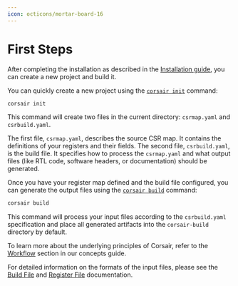```yaml
---
icon: octicons/mortar-board-16
---
```


# First Steps

After completing the installation as described in the [Installation guide](./installation.md), you can create a new project and build it.

You can quickly create a new project using the [`corsair init`](./cli.md#corsair-init) command:

```bash
corsair init
```

This command will create two files in the current directory: `csrmap.yaml` and `csrbuild.yaml`.

The first file, `csrmap.yaml`, describes the source CSR map. It contains the definitions of your registers and their fields. The second file, `csrbuild.yaml`, is the build file. It specifies how to process the `csrmap.yaml` and what output files (like RTL code, software headers, or documentation) should be generated.

Once you have your register map defined and the build file configured, you can generate the output files using the [`corsair build`](./cli.md#corsair-build) command:

```bash
corsair build
```

This command will process your input files according to the `csrbuild.yaml` specification and place all generated artifacts into the `corsair-build` directory by default.

To learn more about the underlying principles of Corsair, refer to the [Workflow](./concepts/workflow.md) section in our concepts guide.

For detailed information on the formats of the input files, please see the [Build File](./build-file/index.md) and [Register File](./register-file/index.md) documentation.
